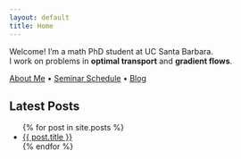 ```yaml
---
layout: default
title: Home
---
```


Welcome! I’m a math PhD student at UC Santa Barbara.  
I work on problems in **optimal transport** and **gradient flows**.

[About Me](/about/) • [Seminar Schedule](/seminar/) • [Blog](/blog/)

<h2>Latest Posts</h2>
<ul>
  {% for post in site.posts %}
    <li><a href="{{ post.url }}">{{ post.title }}</a></li>
  {% endfor %}
</ul>

